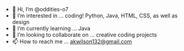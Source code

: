 - 👋 Hi, I’m @oddities-o7
- 👀 I’m interested in ... coding! Python, Java, HTML, CSS, as well as design
- 🌱 I’m currently learning ... Java
- 💞️ I’m looking to collaborate on ... creative coding projects
- 📫 How to reach me ... akwilson132@gmail.com

<!---
oddities-o7/oddities-o7 is a ✨ special ✨ repository because its `README.md` (this file) appears on your GitHub profile.
You can click the Preview link to take a look at your changes.
--->
